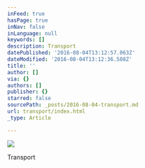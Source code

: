 ```yaml
---
inFeed: true
hasPage: true
inNav: false
inLanguage: null
keywords: []
description: Transport
datePublished: '2016-08-04T13:12:57.063Z'
dateModified: '2016-08-04T13:12:36.508Z'
title: ''
author: []
via: {}
authors: []
publisher: {}
starred: false
sourcePath: _posts/2016-08-04-transport.md
url: transport/index.html
_type: Article

---
```

![](https://the-grid-user-content.s3-us-west-2.amazonaws.com/1a654525-5006-4a25-9b45-4f27c5951ae4.jpg)

Transport